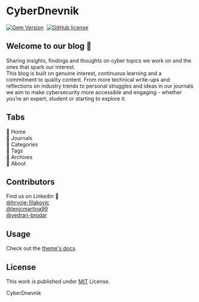 # CyberDnevnik

[![Gem Version](https://img.shields.io/gem/v/jekyll-theme-chirpy)][gem]&nbsp;
[![GitHub license](https://img.shields.io/github/license/cotes2020/chirpy-starter.svg?color=blue)][mit]

## Welcome to our blog :closed_lock_with_key:

Sharing insights, findings and thoughts on cyber topics we work on and the ones that spark our interest. <br>This blog is built on genuine interest, continuous learning and a commitment to quality content. From more technical write-ups and reflections on industry trends to personal struggles and ideas in our journals we aim to make cybersecurity more accessible and engaging - whether you’re an expert, student or starting to explore it.


## Tabs

:pushpin: Home<br>
:pushpin: Journals<br>
:pushpin: Categories<br>
:pushpin: Tags<br>
:pushpin: Archives<br>
:pushpin: About<br>


## Contributors

Find us on Linkedin :handshake:<br>
[@hrvoje-filakovic](https://www.linkedin.com/in/hrvoje-filakovi%C4%87/) <br>
[@lenicmartina99](https://www.linkedin.com/in/lenicmartina99/) <br>
[@vedran-brodar](https://www.linkedin.com/in/vedran-brodar/)


## Usage

Check out the [theme's docs](https://github.com/cotes2020/jekyll-theme-chirpy/wiki).


## License

This work is published under [MIT][mit] License.

[gem]: https://rubygems.org/gems/jekyll-theme-chirpy
[chirpy]: https://github.com/cotes2020/jekyll-theme-chirpy/
[CD]: https://en.wikipedia.org/wiki/Continuous_deployment
[mit]: https://github.com/cotes2020/chirpy-starter/blob/master/LICENSE

CyberDnevnik
